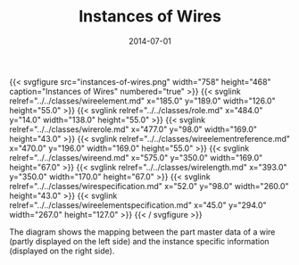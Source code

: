 ﻿---
title: Instances of Wires
toc: false
type: specs
layout: diagram
date: "2014-07-01"
draft: false
specification: VEC
version: 1.1.1
documentType: "Recommendation"
elementType: Diagram
classes:
  - WireElement
  - Role
  - WireRole
  - WireElementReference
  - WireEnd
  - WireLength
  - WireSpecification
  - WireElementSpecification
menu:
  VEC-1.1.1:    
    parent: instances-of-components
    identifier: instances-of-components/instances-of-wires
    weight: 1004002 

# Prev/next pager order (if `docs_section_pager` enabled in `params.toml`)
weight: 1004002
---
{{< svgfigure src="instances-of-wires.png" width="758" height="468" caption="Instances of Wires" numbered="true" >}}
  {{< svglink relref="../../classes/wireelement.md" x="185.0" y="189.0" width="126.0" height="55.0" >}}
  {{< svglink relref="../../classes/role.md" x="484.0" y="14.0" width="138.0" height="55.0" >}}
  {{< svglink relref="../../classes/wirerole.md" x="477.0" y="98.0" width="169.0" height="43.0" >}}
  {{< svglink relref="../../classes/wireelementreference.md" x="470.0" y="196.0" width="169.0" height="55.0" >}}
  {{< svglink relref="../../classes/wireend.md" x="575.0" y="350.0" width="169.0" height="67.0" >}}
  {{< svglink relref="../../classes/wirelength.md" x="393.0" y="350.0" width="170.0" height="67.0" >}}
  {{< svglink relref="../../classes/wirespecification.md" x="52.0" y="98.0" width="260.0" height="43.0" >}}
  {{< svglink relref="../../classes/wireelementspecification.md" x="45.0" y="294.0" width="267.0" height="127.0" >}}
{{< / svgfigure >}}
<p> The diagram shows the mapping between the part master data of a wire (partly displayed on the left side)&#160;and the instance specific information (displayed on the right side).      </p>